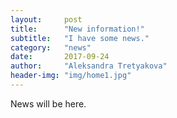```yaml
---
layout:     post
title:      "New information!"
subtitle:   "I have some news."
category:   "news"
date:       2017-09-24 
author:     "Aleksandra Tretyakova"
header-img: "img/home1.jpg"
---
```


News will be here.